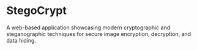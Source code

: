 # StegoCrypt
A web-based application showcasing modern cryptographic and steganographic techniques for secure image encryption, decryption, and data hiding.
